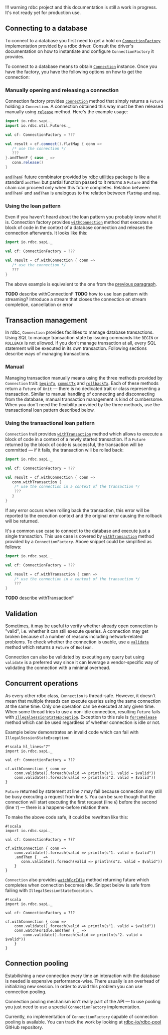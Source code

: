<!---
 ! Copyright 2016-2017 Krzysztof Pado
 !
 ! Licensed under the Apache License, Version 2.0 (the "License");
 ! you may not use this file except in compliance with the License.
 ! You may obtain a copy of the License at
 !
 !     http://www.apache.org/licenses/LICENSE-2.0
 !
 ! Unless required by applicable law or agreed to in writing, software
 ! distributed under the License is distributed on an "AS IS" BASIS,
 ! WITHOUT WARRANTIES OR CONDITIONS OF ANY KIND, either express or implied.
 ! See the License for the specific language governing permissions and
 ! limitations under the License. 
 -->
!!! warning
    rdbc project and this documentation is still a work in progress.
    It's not ready yet for production use.

## Connecting to a database

To connect to a database you first need to get a hold on [`ConnectionFactory`]()
implementation provided by a rdbc driver. Consult the driver's documentation on how to
instantiate and configure `ConnectionFactory` it provides. 

To connect to a database means to obtain [`Connection`]() instance. Once you have
the factory, you have the following options on how to get the connection:

### Manually opening and releasing a connection

Connection factory provides [`connection`]() method that simply returns a `Future`
holding a `Connection`. A connection obtained this way must be then released
manually using [`release`]() method. Here's the example usage:

```scala
import io.rdbc.sapi._
import io.rdbc.util.Futures._

val cf: ConnectionFactory = ???

val result = cf.connect().flatMap { conn =>
   /* use the connection */
   ???
}.andThenF { case _ =>
   conn.release()
}
```
[`andThenF`]() future combinator provided by [rdbc utilities](utilities.md) package
is like a standard `andThen` but partial function passed to it returns a `Future` and
the chain can proceed only when this future completes. Relation between
`andThenF` and `andThen` is analogous to the relation between `flatMap` and `map`.

### Using the loan pattern

Even if you haven't heard about the loan pattern you probably know what it is.
Connection factory provides [`withConnection`]() method that executes a block
of code in the context of a database connection and releases the connection
afterwards. It looks like this:

```scala
import io.rdbc.sapi._

val cf: ConnectionFactory = ???

val result = cf.withConnection { conn =>
   /* use the connection */
   ???
}
```

The above example is equivalent to the one from the
[previous paragraph](connection.md#manually-opening-and-releasing-a-connection).

**TODO** describe withConnectionF
**TODO** how to use loan pattern with streaming? Introduce a stream that closes
the connection on stream completion, cancellation or error

## Transaction management

In rdbc, `Connection` provides facilities to manage database transactions. Using SQL
to manage transaction state by issuing commands like `BEGIN` or `ROLLBACK` is
not allowed. If you don't manage transaction at all, every SQL statement will
be executed in its own transaction. Following sections describe ways of managing
transactions.

### Manual

Managing transaction manually means using the three methods provided by `Connection`
trait: [`beginTx`](), [`commitTx`]() and [`rollbackTx`](). Each of these methods
return a `Future` of `Unit` &mdash; there is no dedicated trait or class representing
a transaction. Similar to manual handling of connecting and disconnecting from
the database, manual transaction management is kind of cumbersome. When you
don't need the flexibility provided by the three methods, use the transactional
loan pattern described below.

### Using the transactional loan pattern

`Connection` trait provides [`withTransaction`]() method which allows to execute
a block of code in a context of a newly started transaction. If a `Future` returned
by the block of code is successful, the transaction will be committed &mdash; if
it fails, the transaction will be rolled back:

```scala
import io.rdbc.sapi._

val cf: ConnectionFactory = ???

val result = cf.withConnection { conn =>
   conn.withTransaction {
    /* use the connection in a context of the transaction */
    ???
   }
}
```

If any error occurs when rolling back the transaction, this error will be reported
to the execution context and the original error causing the rollback will be returned.

It's a common use case to connect to the database and execute just a single
transaction. This use case is covered by [`withTransaction`]() method
provided by a `ConnectionFactory`. Above snippet could be simplified as follows:

```scala
import io.rdbc.sapi._

val cf: ConnectionFactory = ???

val result = cf.withTransaction { conn =>
    /* use the connection in a context of the transaction */
    ???
}
```

**TODO** describe withTransactionF

## Validation

Sometimes, it may be useful to verify whether already open connection is "valid",
i.e. whether it can still execute queries. A connection may get broken because of
a number of reasons including network-related problems. To check whether the connection
is usable, use a [`validate`]() method which returns a `Future` of `Boolean`.

Connection can also be validated by executing any query but using `validate` is
a preferred way since it can leverage a vendor-specific way of validating the
connection with a minimal overhead.

## Concurrent operations

As every other rdbc class, `Connection` is thread-safe. However, it doesn't mean
that multiple threads can execute queries using the same connection at the same
time. Only one operation can be executed at any given time. When some thread tries
to use a non-idle connection, resulting `Future` fails with
[`IllegalSessionStateException`]().
Exception to this rule is 
[`forceRelease`]()
method which can be used regardless of whether connection is idle or not.

Example below demonstrates an invalid code which can fail with `IllegalSessionStateException`:
```
#!scala hl_lines="7"
import io.rdbc.sapi._

val cf: ConnectionFactory = ???

cf.withConnection { conn =>
    conn.validate().foreach(valid => println(s"1. valid = $valid"))
    conn.validate().foreach(valid => println(s"2. valid = $valid"))
}
```

`Future` returned by statement at line `7` may fail because connection may still
be busy executing a request from line `6`. You can be sure though that the connection
will start executing the first request (line `6`) before the second (line `7`)
&mdash; there is a happens-before relation there.

To make the above code safe, it could be rewritten like this:

```
#!scala
import io.rdbc.sapi._

val cf: ConnectionFactory = ???

cf.withConnection { conn =>
    conn.validate().foreach(valid => println(s"1. valid = $valid"))
    .andThen { _ =>
       conn.validate().foreach(valid => println(s"2. valid = $valid"))
    }
}
```

`Connection` also provides [`watchForIdle`]() method returning future which
completes when connection becomes idle. Snippet below is safe from failing
with `IllegalSessionStateException`.

```
#!scala
import io.rdbc.sapi._

val cf: ConnectionFactory = ???

cf.withConnection { conn =>
    conn.validate().foreach(valid => println(s"1. valid = $valid"))
    conn.watchForIdle.andThen { _ =>
        conn.validate().foreach(valid => println(s"2. valid = $valid"))
    }
}
```

## Connection pooling

Estabilishing a new connection every time an interaction with the database is needed
is expensive performance-wise. There usually is an overhead of initializing
new session. In order to avoid this problem you can use connection pooling.

Connection pooling mechanism isn't really part of the API &mdash; to use pooling
you just need to use a special `ConnectionFactory` implementation.

Currently, no implementation of `ConnectionFactory` capable of connection pooling
is available. You can track the work by looking at
[rdbc-io/rdbc-pool](https://github.com/rdbc-io/rdbc-pool)
GitHub repository.
